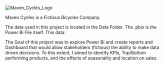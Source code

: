 ![Maven_Cycles_Logo](https://github.com/user-attachments/assets/3040750c-cd35-4725-81c4-eea3dfb09f5d)

Maven Cycles is a Fictious Bicycles Company. 

The data used in this project is located in the Data Folder.
The .pbix is the Power Bi File itself. 
This data

The Goal of this project was to explore Power Bi and create reports and Dashboard that would allow stakeholders (fictious) the ability to make data driven decisions. 
To this extent, I aimed to identify KPIs, Top/Bottom performing products, and the effects of seasonality and location on sales. 
